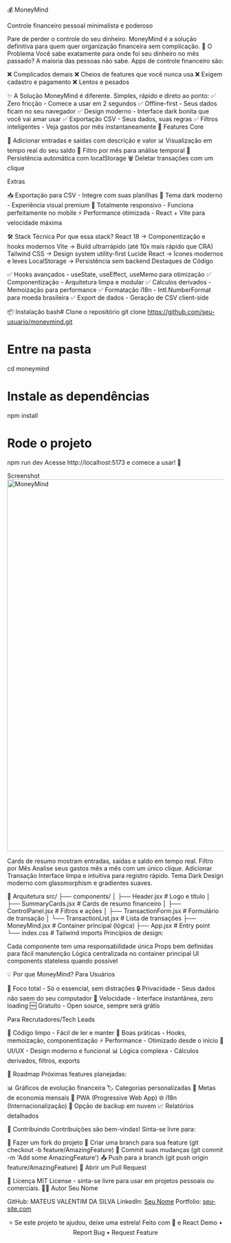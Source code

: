 💰 MoneyMind

Controle financeiro pessoal minimalista e poderoso

Pare de perder o controle do seu dinheiro. MoneyMind é a solução definitiva para quem quer organização financeira sem complicação.
🎯 O Problema
Você sabe exatamente para onde foi seu dinheiro no mês passado? A maioria das pessoas não sabe. Apps de controle financeiro são:

❌ Complicados demais
❌ Cheios de features que você nunca usa
❌ Exigem cadastro e pagamento
❌ Lentos e pesados

✨ A Solução
MoneyMind é diferente. Simples, rápido e direto ao ponto:
✅ Zero fricção - Comece a usar em 2 segundos
✅ Offline-first - Seus dados ficam no seu navegador
✅ Design moderno - Interface dark bonita que você vai amar usar
✅ Exportação CSV - Seus dados, suas regras
✅ Filtros inteligentes - Veja gastos por mês instantaneamente
🚀 Features
Core

💸 Adicionar entradas e saídas com descrição e valor
📊 Visualização em tempo real do seu saldo
📅 Filtro por mês para análise temporal
💾 Persistência automática com localStorage
🗑️ Deletar transações com um clique

Extras

📥 Exportação para CSV - Integre com suas planilhas
🎨 Tema dark moderno - Experiência visual premium
📱 Totalmente responsivo - Funciona perfeitamente no mobile
⚡ Performance otimizada - React + Vite para velocidade máxima

🛠️ Stack Técnica
Por que essa stack?
React 18       → Componentização e hooks modernos
Vite          → Build ultrarrápido (até 10x mais rápido que CRA)
Tailwind CSS  → Design system utility-first
Lucide React  → Ícones modernos e leves
LocalStorage  → Persistência sem backend
Destaques de Código

✅ Hooks avançados - useState, useEffect, useMemo para otimização
✅ Componentização - Arquitetura limpa e modular
✅ Cálculos derivados - Memoização para performance
✅ Formatação i18n - Intl.NumberFormat para moeda brasileira
✅ Export de dados - Geração de CSV client-side

📦 Instalação
bash# Clone o repositório
git clone https://github.com/seu-usuario/moneymind.git

# Entre na pasta
cd moneymind

# Instale as dependências
npm install

# Rode o projeto
npm run dev
Acesse http://localhost:5173 e comece a usar! 🎉

Screenshot
<img width="1918" height="864" alt="MoneyMind" src="https://github.com/user-attachments/assets/9f8aa156-7240-4564-a789-20194d878075" />

Cards de resumo mostram entradas, saídas e saldo em tempo real.
Filtro por Mês
Analise seus gastos mês a mês com um único clique.
Adicionar Transação
Interface limpa e intuitiva para registro rápido.
Tema Dark
Design moderno com glassmorphism e gradientes suaves.

🧩 Arquitetura
src/
├── components/
│   ├── Header.jsx           # Logo e título
│   ├── SummaryCards.jsx     # Cards de resumo financeiro
│   ├── ControlPanel.jsx     # Filtros e ações
│   ├── TransactionForm.jsx  # Formulário de transação
│   └── TransactionList.jsx  # Lista de transações
├── MoneyMind.jsx            # Container principal (lógica)
├── App.jsx                  # Entry point
└── index.css                # Tailwind imports
Princípios de design:

Cada componente tem uma responsabilidade única
Props bem definidas para fácil manutenção
Lógica centralizada no container principal
UI components stateless quando possível

💡 Por que MoneyMind?
Para Usuários

🎯 Foco total - Só o essencial, sem distrações
🔒 Privacidade - Seus dados não saem do seu computador
💨 Velocidade - Interface instantânea, zero loading
🆓 Gratuito - Open source, sempre será grátis

Para Recrutadores/Tech Leads

📝 Código limpo - Fácil de ler e manter
🧪 Boas práticas - Hooks, memoização, componentização
⚡ Performance - Otimizado desde o início
🎨 UI/UX - Design moderno e funcional
📊 Lógica complexa - Cálculos derivados, filtros, exports

🔮 Roadmap
Próximas features planejadas:

 📊 Gráficos de evolução financeira
 🏷️ Categorias personalizadas
 🎯 Metas de economia mensais
 📱 PWA (Progressive Web App)
 🌐 i18n (Internacionalização)
 🔐 Opção de backup em nuvem
 📈 Relatórios detalhados

🤝 Contribuindo
Contribuições são bem-vindas! Sinta-se livre para:

🍴 Fazer um fork do projeto
🔨 Criar uma branch para sua feature (git checkout -b feature/AmazingFeature)
💾 Commit suas mudanças (git commit -m 'Add some AmazingFeature')
📤 Push para a branch (git push origin feature/AmazingFeature)
🎉 Abrir um Pull Request

📄 Licença
MIT License - sinta-se livre para usar em projetos pessoais ou comerciais.
👨‍💻 Autor
Seu Nome

GitHub: MATEUS VALENTIM DA SILVA
LinkedIn: [Seu Nome](https://www.linkedin.com/in/mateus-valentim/)
Portfolio: [seu-site.com](https://portifolio2-snowy.vercel.app/#inicio)


<div align="center">
⭐ Se este projeto te ajudou, deixe uma estrela!
Feito com 💚 e React
Demo • Report Bug • Request Feature
</div>
